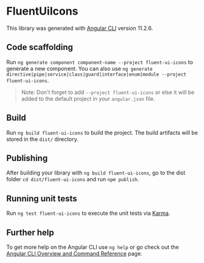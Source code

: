 # FluentUiIcons

This library was generated with [Angular CLI](https://github.com/angular/angular-cli) version 11.2.6.

## Code scaffolding

Run `ng generate component component-name --project fluent-ui-icons` to generate a new component. You can also use `ng generate directive|pipe|service|class|guard|interface|enum|module --project fluent-ui-icons`.
> Note: Don't forget to add `--project fluent-ui-icons` or else it will be added to the default project in your `angular.json` file. 

## Build

Run `ng build fluent-ui-icons` to build the project. The build artifacts will be stored in the `dist/` directory.

## Publishing

After building your library with `ng build fluent-ui-icons`, go to the dist folder `cd dist/fluent-ui-icons` and run `npm publish`.

## Running unit tests

Run `ng test fluent-ui-icons` to execute the unit tests via [Karma](https://karma-runner.github.io).

## Further help

To get more help on the Angular CLI use `ng help` or go check out the [Angular CLI Overview and Command Reference](https://angular.io/cli) page.
